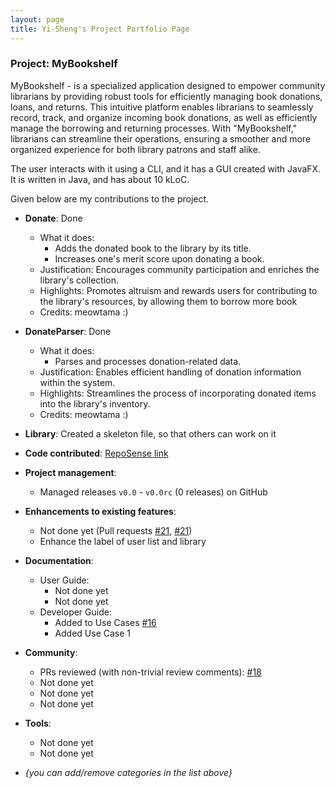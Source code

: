 ```yaml
---
layout: page
title: Yi-Sheng's Project Portfolio Page
---
```


### Project: MyBookshelf

MyBookshelf - is a specialized application designed to empower community librarians by providing robust tools for efficiently managing book donations, loans, and returns. This intuitive platform enables librarians to seamlessly record, track, and organize incoming book donations, as well as efficiently manage the borrowing and returning processes. With "MyBookshelf," librarians can streamline their operations, ensuring a smoother and more organized experience for both library patrons and staff alike.

The user interacts with it using a CLI, and it has a GUI created with JavaFX. It is written in Java, and has about 10 kLoC.

Given below are my contributions to the project.

* **Donate**: Done
    * What it does:
      * Adds the donated book to the library by its title.
      * Increases one's merit score upon donating a book.
    * Justification: Encourages community participation and enriches the library's collection.
    * Highlights: Promotes altruism and rewards users for contributing to the library's resources, by allowing them to borrow more book
    * Credits: meowtama :)

* **DonateParser**: Done
  * What it does:
    * Parses and processes donation-related data.
  * Justification: Enables efficient handling of donation information within the system.
  * Highlights: Streamlines the process of incorporating donated items into the library's inventory.
  * Credits: meowtama :)

* **Library**: Created a skeleton file, so that others can work on it


* **Code contributed**: [RepoSense link]()

* **Project management**:
    * Managed releases `v0.0` - `v0.0rc` (0 releases) on GitHub

* **Enhancements to existing features**:
    * Not done yet (Pull requests [\#21](), [\#21]())
    * Enhance the label of user list and library

* **Documentation**:
    * User Guide:
        * Not done yet
        * Not done yet
    * Developer Guide:
        * Added to Use Cases [\#16]()
        * Added Use Case 1

* **Community**:
    * PRs reviewed (with non-trivial review comments): [\#18]()
    * Not done yet
    * Not done yet
    * Not done yet

* **Tools**:
    * Not done yet
    * Not done yet

* _{you can add/remove categories in the list above}_
